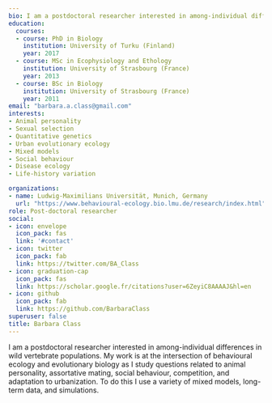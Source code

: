 ```yaml
---
bio: I am a postdoctoral researcher interested in among-individual differences in wild vertebrate populations. My work is at the intersection of behavioural ecology and evolutionary biology as I study questions related to animal personality, assortative mating, social behaviour, competition, and adaptation to urbanization. To do this I use a variety of mixed models, long-term data, and simulations.
education:
  courses:
  - course: PhD in Biology
    institution: University of Turku (Finland)
    year: 2017
  - course: MSc in Ecophysiology and Ethology
    institution: University of Strasbourg (France)
    year: 2013
  - course: BSc in Biology
    institution: University of Strasbourg (France)
    year: 2011
email: "barbara.a.class@gmail.com"
interests:
- Animal personality
- Sexual selection
- Quantitative genetics
- Urban evolutionary ecology
- Mixed models
- Social behaviour
- Disease ecology
- Life-history variation

organizations:
- name: Ludwig-Maximilians Universität, Munich, Germany
  url: "https://www.behavioural-ecology.bio.lmu.de/research/index.html"
role: Post-doctoral researcher
social:
- icon: envelope
  icon_pack: fas
  link: '#contact'
- icon: twitter
  icon_pack: fab
  link: https://twitter.com/BA_Class
- icon: graduation-cap
  icon_pack: fas
  link: https://scholar.google.fr/citations?user=6ZeyiC8AAAAJ&hl=en
- icon: github
  icon_pack: fab
  link: https://github.com/BarbaraClass
superuser: false
title: Barbara Class
---
```


I am a postdoctoral researcher interested in among-individual differences in wild vertebrate populations. My work is at the intersection of behavioural ecology and evolutionary biology as I study questions related to animal personality, assortative mating, social behaviour, competition, and adaptation to urbanization. To do this I use a variety of mixed models, long-term data, and simulations.

